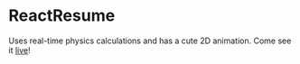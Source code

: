 # ReactResume

Uses real-time physics calculations and has a cute 2D animation. Come see it <a href="https://react-resume-evana4s-projects.vercel.app/">live</a>!
